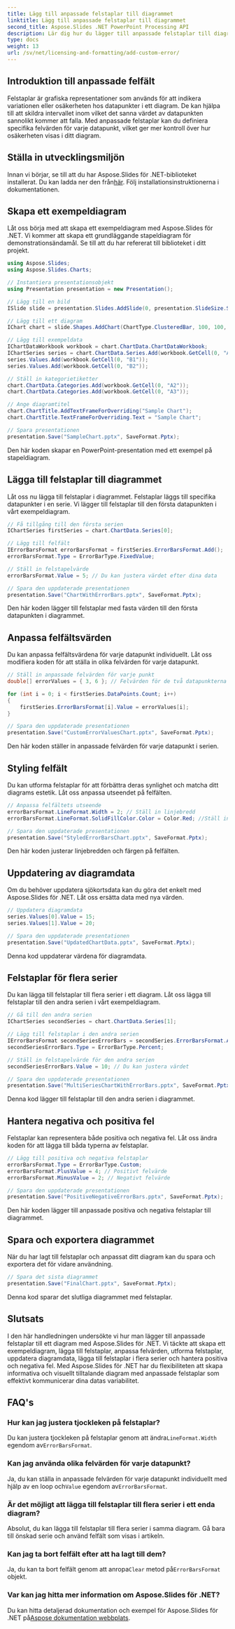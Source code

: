 ```yaml
---
title: Lägg till anpassade felstaplar till diagrammet
linktitle: Lägg till anpassade felstaplar till diagrammet
second_title: Aspose.Slides .NET PowerPoint Processing API
description: Lär dig hur du lägger till anpassade felstaplar till diagram med Aspose.Slides för .NET. Skapa, stil och anpassa felfält för korrekt datavisualisering.
type: docs
weight: 13
url: /sv/net/licensing-and-formatting/add-custom-error/
---
```


## Introduktion till anpassade felfält

Felstaplar är grafiska representationer som används för att indikera variationen eller osäkerheten hos datapunkter i ett diagram. De kan hjälpa till att skildra intervallet inom vilket det sanna värdet av datapunkten sannolikt kommer att falla. Med anpassade felstaplar kan du definiera specifika felvärden för varje datapunkt, vilket ger mer kontroll över hur osäkerheten visas i ditt diagram.

## Ställa in utvecklingsmiljön

 Innan vi börjar, se till att du har Aspose.Slides för .NET-biblioteket installerat. Du kan ladda ner den från[här](https://releases.aspose.com/slides/net). Följ installationsinstruktionerna i dokumentationen.

## Skapa ett exempeldiagram

Låt oss börja med att skapa ett exempeldiagram med Aspose.Slides för .NET. Vi kommer att skapa ett grundläggande stapeldiagram för demonstrationsändamål. Se till att du har refererat till biblioteket i ditt projekt.

```csharp
using Aspose.Slides;
using Aspose.Slides.Charts;

// Instantiera presentationsobjekt
using Presentation presentation = new Presentation();

// Lägg till en bild
ISlide slide = presentation.Slides.AddSlide(0, presentation.SlideSize.Size);

// Lägg till ett diagram
IChart chart = slide.Shapes.AddChart(ChartType.ClusteredBar, 100, 100, 500, 300);

// Lägg till exempeldata
IChartDataWorkbook workbook = chart.ChartData.ChartDataWorkbook;
IChartSeries series = chart.ChartData.Series.Add(workbook.GetCell(0, "A1"), chart.Type);
series.Values.Add(workbook.GetCell(0, "B1"));
series.Values.Add(workbook.GetCell(0, "B2"));

// Ställ in kategorietiketter
chart.ChartData.Categories.Add(workbook.GetCell(0, "A2"));
chart.ChartData.Categories.Add(workbook.GetCell(0, "A3"));

// Ange diagramtitel
chart.ChartTitle.AddTextFrameForOverriding("Sample Chart");
chart.ChartTitle.TextFrameForOverriding.Text = "Sample Chart";

// Spara presentationen
presentation.Save("SampleChart.pptx", SaveFormat.Pptx);
```

Den här koden skapar en PowerPoint-presentation med ett exempel på stapeldiagram.

## Lägga till felstaplar till diagrammet

Låt oss nu lägga till felstaplar i diagrammet. Felstaplar läggs till specifika datapunkter i en serie. Vi lägger till felstaplar till den första datapunkten i vårt exempeldiagram.

```csharp
// Få tillgång till den första serien
IChartSeries firstSeries = chart.ChartData.Series[0];

// Lägg till felfält
IErrorBarsFormat errorBarsFormat = firstSeries.ErrorBarsFormat.Add();
errorBarsFormat.Type = ErrorBarType.FixedValue;

// Ställ in felstapelvärde
errorBarsFormat.Value = 5; // Du kan justera värdet efter dina data

// Spara den uppdaterade presentationen
presentation.Save("ChartWithErrorBars.pptx", SaveFormat.Pptx);
```

Den här koden lägger till felstaplar med fasta värden till den första datapunkten i diagrammet.

## Anpassa felfältsvärden

Du kan anpassa felfältsvärdena för varje datapunkt individuellt. Låt oss modifiera koden för att ställa in olika felvärden för varje datapunkt.

```csharp
// Ställ in anpassade felvärden för varje punkt
double[] errorValues = { 3, 6 }; // Felvärden för de två datapunkterna

for (int i = 0; i < firstSeries.DataPoints.Count; i++)
{
    firstSeries.ErrorBarsFormat[i].Value = errorValues[i];
}

// Spara den uppdaterade presentationen
presentation.Save("CustomErrorValuesChart.pptx", SaveFormat.Pptx);
```

Den här koden ställer in anpassade felvärden för varje datapunkt i serien.

## Styling felfält

Du kan utforma felstaplar för att förbättra deras synlighet och matcha ditt diagrams estetik. Låt oss anpassa utseendet på felfälten.

```csharp
// Anpassa felfältets utseende
errorBarsFormat.LineFormat.Width = 2; // Ställ in linjebredd
errorBarsFormat.LineFormat.SolidFillColor.Color = Color.Red; //Ställ in linjefärg

// Spara den uppdaterade presentationen
presentation.Save("StyledErrorBarsChart.pptx", SaveFormat.Pptx);
```

Den här koden justerar linjebredden och färgen på felfälten.

## Uppdatering av diagramdata

Om du behöver uppdatera sjökortsdata kan du göra det enkelt med Aspose.Slides för .NET. Låt oss ersätta data med nya värden.

```csharp
// Uppdatera diagramdata
series.Values[0].Value = 15;
series.Values[1].Value = 20;

// Spara den uppdaterade presentationen
presentation.Save("UpdatedChartData.pptx", SaveFormat.Pptx);
```

Denna kod uppdaterar värdena för diagramdata.

## Felstaplar för flera serier

Du kan lägga till felstaplar till flera serier i ett diagram. Låt oss lägga till felstaplar till den andra serien i vårt exempeldiagram.

```csharp
// Gå till den andra serien
IChartSeries secondSeries = chart.ChartData.Series[1];

// Lägg till felstaplar i den andra serien
IErrorBarsFormat secondSeriesErrorBars = secondSeries.ErrorBarsFormat.Add();
secondSeriesErrorBars.Type = ErrorBarType.Percent;

// Ställ in felstapelvärde för den andra serien
secondSeriesErrorBars.Value = 10; // Du kan justera värdet

// Spara den uppdaterade presentationen
presentation.Save("MultiSeriesChartWithErrorBars.pptx", SaveFormat.Pptx);
```

Denna kod lägger till felstaplar till den andra serien i diagrammet.

## Hantera negativa och positiva fel

Felstaplar kan representera både positiva och negativa fel. Låt oss ändra koden för att lägga till båda typerna av felstaplar.

```csharp
// Lägg till positiva och negativa felstaplar
errorBarsFormat.Type = ErrorBarType.Custom;
errorBarsFormat.PlusValue = 4; // Positivt felvärde
errorBarsFormat.MinusValue = 2; // Negativt felvärde

// Spara den uppdaterade presentationen
presentation.Save("PositiveNegativeErrorBars.pptx", SaveFormat.Pptx);
```

Den här koden lägger till anpassade positiva och negativa felstaplar till diagrammet.

## Spara och exportera diagrammet

När du har lagt till felstaplar och anpassat ditt diagram kan du spara och exportera det för vidare användning.

```csharp
// Spara det sista diagrammet
presentation.Save("FinalChart.pptx", SaveFormat.Pptx);
```

Denna kod sparar det slutliga diagrammet med felstaplar.

## Slutsats

I den här handledningen undersökte vi hur man lägger till anpassade felstaplar till ett diagram med Aspose.Slides för .NET. Vi täckte att skapa ett exempeldiagram, lägga till felstaplar, anpassa felvärden, utforma felstaplar, uppdatera diagramdata, lägga till felstaplar i flera serier och hantera positiva och negativa fel. Med Aspose.Slides för .NET har du flexibiliteten att skapa informativa och visuellt tilltalande diagram med anpassade felstaplar som effektivt kommunicerar dina datas variabilitet.

## FAQ's

### Hur kan jag justera tjockleken på felstaplar?

 Du kan justera tjockleken på felstaplar genom att ändra`LineFormat.Width` egendom av`ErrorBarsFormat`.

### Kan jag använda olika felvärden för varje datapunkt?

Ja, du kan ställa in anpassade felvärden för varje datapunkt individuellt med hjälp av en loop och`Value` egendom av`ErrorBarsFormat`.

### Är det möjligt att lägga till felstaplar till flera serier i ett enda diagram?

Absolut, du kan lägga till felstaplar till flera serier i samma diagram. Gå bara till önskad serie och använd felfält som visas i artikeln.

### Kan jag ta bort felfält efter att ha lagt till dem?

 Ja, du kan ta bort felfält genom att anropa`Clear` metod på`ErrorBarsFormat` objekt.

### Var kan jag hitta mer information om Aspose.Slides för .NET?

 Du kan hitta detaljerad dokumentation och exempel för Aspose.Slides för .NET på[Aspose dokumentation webbplats](https://reference.aspose.com/slides/net/).
